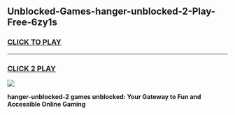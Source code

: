 
## Unblocked-Games-hanger-unblocked-2-Play-Free-6zy1s
<h3>
<a href="https://premium76.site?title=hanger-unblocked-2&ref=23A">CLICK TO PLAY</a></h3>
<hr>

<h3>
<a href="https://premium76.site?title=hanger-unblocked-2&ref=23A">CLICK 2 PLAY</a>
  
</h3>

<a href="https://premium76.site?title=hanger-unblocked-2&ref=23A"><img src="https://clearcache.store/games.png"></a>


**hanger-unblocked-2 games unblocked: Your Gateway to Fun and Accessible Online Gaming**
